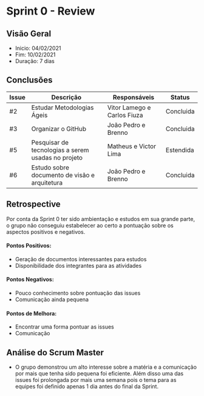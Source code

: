 # Sprint 0 - Review
## Visão Geral
- Inicio: 04/02/2021
- Fim: 10/02/2021
- Duração: 7 dias

## Conclusões
| Issue | Descrição | Responsáveis | Status |
|--|--|--|--|
|#2|Estudar Metodologias Ágeis|Vitor Lamego e Carlos Fiuza|Concluida|
|#3|Organizar o GitHub|João Pedro e Brenno|Concluida|
|#5|Pesquisar de tecnologias a serem usadas no projeto|Matheus e Victor Lima|Estendida|
|#6|Estudo sobre documento de visão e arquitetura|João Pedro e Brenno|Concluida|

## Retrospective
Por conta da Sprint 0 ter sido ambientação e estudos em sua grande parte, o grupo não conseguiu estabelecer ao certo a pontuação sobre os aspectos positivos e negativos.

#### Pontos Positivos:
- Geração de documentos interessantes para estudos
- Disponibilidade dos integrantes para as atividades

#### Pontos Negativos:
- Pouco conhecimento sobre pontuação das issues
- Comunicação ainda pequena

#### Pontos de Melhora:
- Encontrar uma forma pontuar as issues
- Comunicação

## Análise do Scrum Master
- O grupo demonstrou um alto interesse sobre a matéria e a comunicação por mais que tenha sido pequena foi eficiente. Além disso uma das issues foi prolongada por mais uma semana pois o tema para as equipes foi definido apenas 1 dia antes do final da Sprint.
